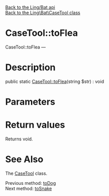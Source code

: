 [Back to the Ling/Bat api](https://github.com/lingtalfi/Bat/blob/master/doc/api/Ling/Bat.md)<br>
[Back to the Ling\Bat\CaseTool class](https://github.com/lingtalfi/Bat/blob/master/doc/api/Ling/Bat/CaseTool.md)


CaseTool::toFlea
================



CaseTool::toFlea — 




Description
================


public static [CaseTool::toFlea](https://github.com/lingtalfi/Bat/blob/master/doc/api/Ling/Bat/CaseTool/toFlea.md)(string $str) : void









Parameters
================



Return values
================

Returns void.








See Also
================

The [CaseTool](https://github.com/lingtalfi/Bat/blob/master/doc/api/Ling/Bat/CaseTool.md) class.

Previous method: [toDog](https://github.com/lingtalfi/Bat/blob/master/doc/api/Ling/Bat/CaseTool/toDog.md)<br>Next method: [toSnake](https://github.com/lingtalfi/Bat/blob/master/doc/api/Ling/Bat/CaseTool/toSnake.md)<br>

